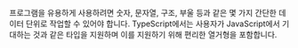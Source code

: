 프로그램을 유용하게 사용하려면 숫자, 문자열, 구조, 부울 등과 같은 몇 가지 간단한 데이터 단위로 작업할 수 있어야 합니다. TypeScript에서는 사용자가 JavaScript에서 기대하는 것과 같은 타입을 지원하며 이를 지원하기 위해 편리한 열거형을 포함합니다.